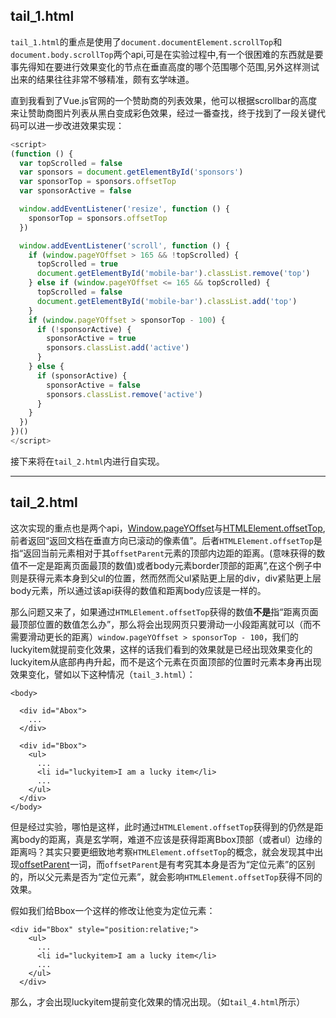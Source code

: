 ## tail_1.html

``tail_1.html``的重点是使用了``document.documentElement.scrollTop``和``document.body.scrollTop``两个api,可是在实验过程中,有一个很困难的东西就是要事先得知在要进行效果变化的节点在垂直高度的哪个范围哪个范围,另外这样测试出来的结果往往非常不够精准，颇有玄学味道。  

直到我看到了Vue.js官网的一个赞助商的列表效果，他可以根据scrollbar的高度来让赞助商图片列表从黑白变成彩色效果，经过一番查找，终于找到了一段关键代码可以进一步改进效果实现：

```javascript
<script>
(function () {
  var topScrolled = false
  var sponsors = document.getElementById('sponsors')
  var sponsorTop = sponsors.offsetTop
  var sponsorActive = false

  window.addEventListener('resize', function () {
    sponsorTop = sponsors.offsetTop
  })

  window.addEventListener('scroll', function () {
    if (window.pageYOffset > 165 && !topScrolled) {
      topScrolled = true
      document.getElementById('mobile-bar').classList.remove('top')
    } else if (window.pageYOffset <= 165 && topScrolled) {
      topScrolled = false
      document.getElementById('mobile-bar').classList.add('top')
    }
    if (window.pageYOffset > sponsorTop - 100) {
      if (!sponsorActive) {
        sponsorActive = true
        sponsors.classList.add('active')
      }
    } else {
      if (sponsorActive) {
        sponsorActive = false
        sponsors.classList.remove('active')
      }
    }
  })
})()
</script>
```

接下来将在``tail_2.html``内进行自实现。


---

## tail_2.html

这次实现的重点也是两个api，[Window.pageYOffset](https://developer.mozilla.org/en-US/docs/Web/API/Window/pageYOffset)与[HTMLElement.offsetTop](https://developer.mozilla.org/zh-CN/docs/Web/API/HTMLElement/offsetTop),前者返回“返回文档在垂直方向已滚动的像素值”。后者``HTMLElement.offsetTop``是指“返回当前元素相对于其``offsetParent``元素的顶部内边距的距离。(意味获得的数值不一定是距离页面最顶的数值)或者body元素border顶部的距离”,在这个例子中则是获得元素本身到父ul的位置，然而然而父ul紧贴更上层的div，div紧贴更上层body元素，所以通过该api获得的数值和距离body应该是一样的。

那么问题又来了，如果通过``HTMLElement.offsetTop``获得的数值**不是**指“距离页面最顶部位置的数值怎么办”，那么将会出现网页只要滑动一小段距离就可以（而不需要滑动更长的距离）`window.pageYOffset > sponsorTop - 100`，我们的luckyitem就提前变化效果，这样的话我们看到的效果就是已经出现效果变化的luckyitem从底部冉冉升起，而不是这个元素在页面顶部的位置时元素本身再出现效果变化，譬如以下这种情况（``tail_3.html``）：

```
<body>

  <div id="Abox">
    ...
  </div>

  <div id="Bbox">
    <ul>
      ...
      <li id="luckyitem>I am a lucky item</li>
      ...
    </ul>
  </div>
</body>
```

但是经过实验，哪怕是这样，此时通过``HTMLElement.offsetTop``获得到的仍然是距离body的距离，真是玄学啊，难道不应该是获得距离Bbox顶部（或者ul）边缘的距离吗？其实只要更细致地考察``HTMLElement.offsetTop``的概念，就会发现其中出现[offsetParent](https://developer.mozilla.org/zh-CN/docs/Web/API/HTMLElement/offsetParent)一词，而``offsetParent``是有考究其本身是否为“定位元素”的区别的，所以父元素是否为“定位元素”，就会影响``HTMLElement.offsetTop``获得不同的效果。

假如我们给Bbox一个这样的修改让他变为定位元素：
```
<div id="Bbox" style="position:relative;">
    <ul>
      ...
      <li id="luckyitem>I am a lucky item</li>
      ...
    </ul>
  </div>
```
那么，才会出现luckyitem提前变化效果的情况出现。（如``tail_4.html``所示）